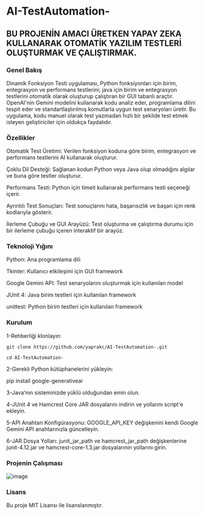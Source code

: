 # AI-TestAutomation-
## BU PROJENİN AMACI ÜRETKEN YAPAY ZEKA KULLANARAK OTOMATİK YAZILIM TESTLERİ OLUŞTURMAK VE ÇALIŞTIRMAK.

### Genel Bakış
Dinamik Fonksiyon Testi uygulaması, Python fonksiyonları için birim, entegrasyon ve performans testlerini; java için birim ve entegrasyon  testlerini otomatik olarak oluşturup çalıştıran bir GUI tabanlı araçtır. OpenAI'nin Gemini modelini kullanarak kodu analiz eder, programlama dilini tespit eder ve standartlaştırılmış komutlarla uygun test senaryoları üretir. Bu uygulama, kodu manuel olarak test yazmadan hızlı bir şekilde test etmek isteyen geliştiriciler için oldukça faydalıdır.


### Özellikler
Otomatik Test Üretimi: Verilen fonksiyon koduna göre birim, entegrasyon ve performans testlerini AI kullanarak oluşturur.

Çoklu Dil Desteği: Sağlanan kodun Python veya Java olup olmadığını algılar ve buna göre testler oluşturur.

Performans Testi: Python için timeit kullanarak performans testi seçeneği içerir.

Ayrıntılı Test Sonuçları: Test sonuçlarını hata, başarısızlık ve başarı için renk kodlarıyla gösterir.

İlerleme Çubuğu ve GUI Arayüzü: Test oluşturma ve çalıştırma durumu için bir ilerleme çubuğu içeren interaktif bir arayüz.


### Teknoloji Yığını

Python: Ana programlama dili

Tkinter: Kullanıcı etkileşimi için GUI framework

Google Gemini API: Test senaryolarını oluşturmak için kullanılan model

JUnit 4: Java birim testleri için kullanılan framework

unittest: Python birim testleri için kullanılan framework

### Kurulum
1-Rehberliği klonlayın:

```
git clone https://github.com/yaprakc/AI-TestAutomation-.git
```

```
cd AI-TestAutomation-
```

2-Gerekli Python kütüphanelerini yükleyin:

pip install google-generativeai

3-Java'nın sisteminizde yüklü olduğundan emin olun.

4-JUnit 4 ve Hamcrest Core JAR dosyalarını indirin ve yollarını script'e ekleyin.

5-API Anahtarı Konfigürasyonu: GOOGLE_API_KEY değişkenini kendi Google Gemini API anahtarınızla güncelleyin.

6-JAR Dosya Yolları: junit_jar_path ve hamcrest_jar_path değişkenlerine junit-4.12.jar ve hamcrest-core-1.3.jar dosyalarının yollarını girin.

### Projenin Çalışması
![image](https://github.com/user-attachments/assets/840d463b-6dfe-4f6f-9fec-1b735322d93a)


### Lisans
Bu proje MIT Lisansı ile lisanslanmıştır.
